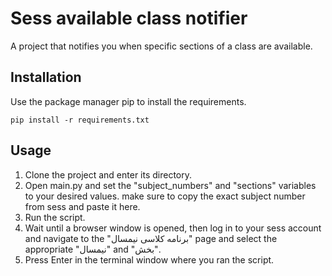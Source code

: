 # Sess available class notifier
A project that notifies you when specific sections of a class are available. 

## Installation
Use the package manager pip to install the requirements.
```
pip install -r requirements.txt
```

## Usage
1. Clone the project and enter its directory.
2. Open main.py and set the "subject_numbers" and "sections" variables to your desired values. make sure to copy the exact subject number from sess and paste it here.
3. Run the script.
4. Wait until a browser window is opened, then log in to your sess account and navigate to the "برنامه کلاسی نیمسال" page and select the appropriate "نیمسال" and "بخش".
5. Press Enter in the terminal window where you ran the script.
